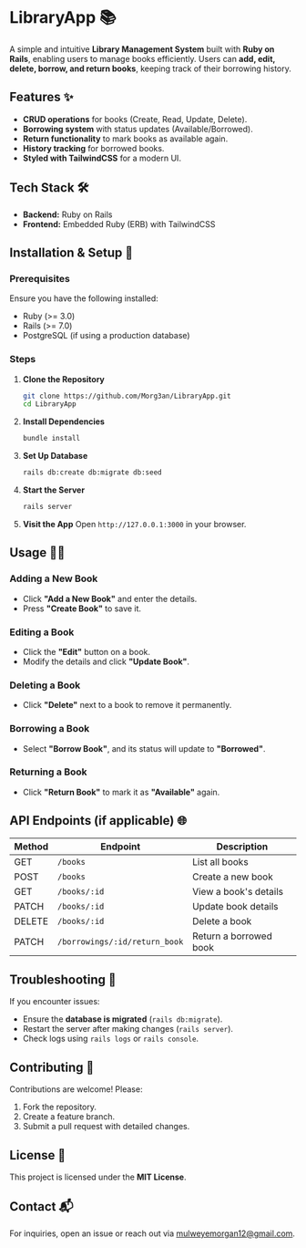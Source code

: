 # LibraryApp 📚

A simple and intuitive **Library Management System** built with **Ruby on Rails**, enabling users to manage books efficiently. Users can **add, edit, delete, borrow, and return books**, keeping track of their borrowing history.

## Features ✨
- **CRUD operations** for books (Create, Read, Update, Delete).
- **Borrowing system** with status updates (Available/Borrowed).
- **Return functionality** to mark books as available again.
- **History tracking** for borrowed books.
- **Styled with TailwindCSS** for a modern UI.

## Tech Stack 🛠️
- **Backend:** Ruby on Rails
- **Frontend:** Embedded Ruby (ERB) with TailwindCSS

## Installation & Setup 🚀
### Prerequisites
Ensure you have the following installed:
- Ruby (>= 3.0)
- Rails (>= 7.0)
- PostgreSQL (if using a production database)

### Steps
1. **Clone the Repository**
   ```sh
   git clone https://github.com/Morg3an/LibraryApp.git
   cd LibraryApp
   ```
2. **Install Dependencies**
   ```sh
   bundle install
   ```
3. **Set Up Database**
   ```sh
   rails db:create db:migrate db:seed
   ```
4. **Start the Server**
   ```sh
   rails server
   ```
5. **Visit the App**
   Open `http://127.0.0.1:3000` in your browser.

## Usage 🏃‍♂️
### Adding a New Book
- Click **"Add a New Book"** and enter the details.
- Press **"Create Book"** to save it.

### Editing a Book
- Click the **"Edit"** button on a book.
- Modify the details and click **"Update Book"**.

### Deleting a Book
- Click **"Delete"** next to a book to remove it permanently.

### Borrowing a Book
- Select **"Borrow Book"**, and its status will update to **"Borrowed"**.

### Returning a Book
- Click **"Return Book"** to mark it as **"Available"** again.

## API Endpoints (if applicable) 🌐
| Method | Endpoint              | Description          |
|--------|----------------------|----------------------|
| GET    | `/books`             | List all books      |
| POST   | `/books`             | Create a new book   |
| GET    | `/books/:id`         | View a book's details |
| PATCH  | `/books/:id`         | Update book details |
| DELETE | `/books/:id`         | Delete a book       |
| PATCH  | `/borrowings/:id/return_book` | Return a borrowed book |

## Troubleshooting 🔧
If you encounter issues:
- Ensure the **database is migrated** (`rails db:migrate`).
- Restart the server after making changes (`rails server`).
- Check logs using `rails logs` or `rails console`.

## Contributing 🤝
Contributions are welcome! Please:
1. Fork the repository.
2. Create a feature branch.
3. Submit a pull request with detailed changes.

## License 📄
This project is licensed under the **MIT License**.

## Contact 📬
For inquiries, open an issue or reach out via [mulweyemorgan12@gmail.com](mailto:mulweyemorgan12@gmail.com).